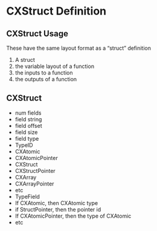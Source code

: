# CXStruct Definition

## CXStruct Usage
These have the same layout format as a “struct” definition
1. A struct
2. the variable layout of a function
3. the inputs to a function
4. the outputs of a function

## CXStruct
- num fields 
- field string
- field offset 
- field size
- field type
- TypeID
 - CXAtomic
 - CXAtomicPointer
 - CXStruct
 - CXStructPointer
 - CXArray
 - CXArrayPointer
 - etc
- TypeField
 - If CXAtomic, then CXAtomic type
 - if StructPointer, then the pointer id
 - If CXAtomicPointer, then the type of CXAtomic
 - etc


